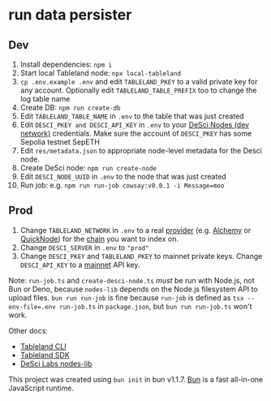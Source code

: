 # run data persister

## Dev
1. Install dependencies: `npm i`
2. Start local Tableland node: `npx local-tableland`
3. `cp .env.example .env` and edit `TABLELAND_PKEY` to a valid private key for any account. Optionally edit `TABLELAND_TABLE_PREFIX` too to change the log table name
4. Create DB: `npm run create-db`
5. Edit `TABLELAND_TABLE_NAME` in `.env` to the table that was just created
6. Edit `DESCI_PKEY and DESCI_API_KEY` in `.env` to your [DeSci Nodes (dev network)](https://nodes-dev.desci.com) credentials. Make sure the account of `DESCI_PKEY` has some Sepolia testnet SepETH
7. Edit `res/metadata.json` to appropriate node-level metadata for the Desci node.
8. Create DeSci node: `npm run create-node`
9. Edit `DESCI_NODE_UUID` in `.env` to the node that was just created
10. Run job: e.g. `npm run run-job cowsay:v0.0.1 -i Message=moo`

## Prod
1. Change `TABLELAND_NETWORK` in `.env` to a real [provider](https://docs.tableland.xyz/validator/) (e.g. [Alchemy](https://www.alchemy.com/) or [QuickNode](https://www.quicknode.com/)) for the [chain](https://docs.tableland.xyz/fundamentals/supported-chains) you want to index on.
2. Change `DESCI_SERVER` in `.env` to `"prod"`
3. Change `DESCI_PKEY` and `TABLELAND_PKEY` to mainnet private keys. Change `DESCI_API_KEY` to a [mainnet](https://nodes.desci.com) API key.

Note: `run-job.ts` and `create-desci-node.ts` *must* be run with Node.js, not Bun or Deno, because `nodes-lib` depends on the Node.js filesystem API to upload files. `bun run run-job` is fine because `run-job` is defined as `tsx --env-file=.env run-job.ts` in `package.json`, but `bun run run-job.ts` won't work.

Other docs:
- [Tableland CLI](https://docs.tableland.xyz/quickstarts/cli-quickstart#4-write-data)
- [Tableland SDK](https://docs.tableland.xyz/quickstarts/sdk-quickstart)
- [DeSci Labs nodes-lib](https://github.com/desci-labs/nodes/tree/develop/nodes-lib)

This project was created using `bun init` in bun v1.1.7. [Bun](https://bun.sh) is a fast all-in-one JavaScript runtime.
